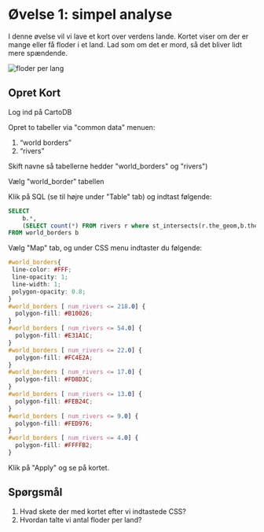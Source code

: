 # Øvelse 1: simpel analyse

I denne øvelse vil vi lave et kort over verdens lande. Kortet viser om der er mange eller få floder i et land. Lad som om det er mord, så det bliver lidt mere spændende.

![floder per lang](https://raw.github.com/skipperkongen/geodata-journalism/master/exercise_3/floder_per_land.png)

## Opret Kort

Log ind på CartoDB

Opret to tabeller via "common data" menuen:

1. “world borders”
2. “rivers”

Skift navne så tabellerne hedder "world_borders" og "rivers")

Vælg "world_border" tabellen

Klik på SQL (se til højre under "Table" tab) og indtast følgende:

```sql
SELECT
	b.*,
	(SELECT count(*) FROM rivers r where st_intersects(r.the_geom,b.the_geom)) AS num_rivers 
FROM world_borders b
```

Vælg "Map" tab, og under CSS menu indtaster du følgende:

```css
#world_borders{
 line-color: #FFF;
 line-opacity: 1;
 line-width: 1;
 polygon-opacity: 0.8;
}
#world_borders [ num_rivers <= 218.0] {
  polygon-fill: #B10026;
}
#world_borders [ num_rivers <= 54.0] {
  polygon-fill: #E31A1C;
}
#world_borders [ num_rivers <= 22.0] {
  polygon-fill: #FC4E2A;
}
#world_borders [ num_rivers <= 17.0] {
  polygon-fill: #FD8D3C;
}
#world_borders [ num_rivers <= 13.0] {
  polygon-fill: #FEB24C;
}
#world_borders [ num_rivers <= 9.0] {
  polygon-fill: #FED976;
}
#world_borders [ num_rivers <= 4.0] {
  polygon-fill: #FFFFB2;
}
```

Klik på "Apply" og se på kortet.


## Spørgsmål

1. Hvad skete der med kortet efter vi indtastede CSS?
2. Hvordan talte vi antal floder per land?
